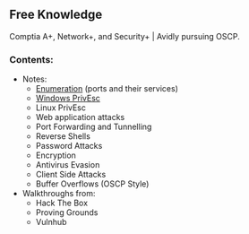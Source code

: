 ## Free Knowledge

Comptia A+, Network+, and Security+ | Avidly pursuing OSCP.

### Contents:
- Notes:
  - [Enumeration](/Port_Enumeration.html) (ports and their services)
  - [Windows PrivEsc](/Windows_PrivEsc.html)
  - Linux PrivEsc
  - Web application attacks
  - Port Forwarding and Tunnelling
  - Reverse Shells
  - Password Attacks
  - Encryption
  - Antivirus Evasion
  - Client Side Attacks
  - Buffer Overflows (OSCP Style)
- Walkthroughs from:
  - Hack The Box
  - Proving Grounds
  - Vulnhub
